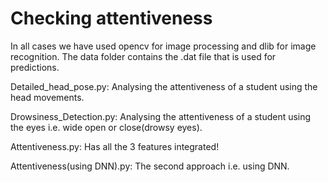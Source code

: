 
# Checking attentiveness
In all cases we have used opencv for image processing and dlib for image recognition. The data folder contains the .dat file that is used for predictions. 

Detailed_head_pose.py: Analysing the attentiveness of a student using the head movements. 

Drowsiness_Detection.py: Analysing the attentiveness of a student using the eyes i.e. wide open or close(drowsy eyes).

Attentiveness.py: Has all the 3 features integrated! 

Attentiveness(using DNN).py: The second approach i.e. using DNN. 
